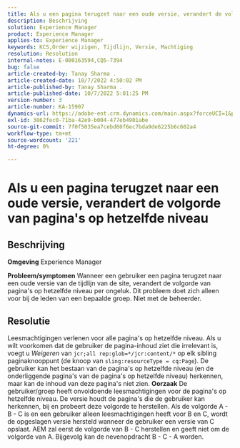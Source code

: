 ```yaml
---
title: Als u een pagina terugzet naar een oude versie, verandert de volgorde van pagina's op hetzelfde niveau
description: Beschrijving
solution: Experience Manager
product: Experience Manager
applies-to: Experience Manager
keywords: KCS,Order wijzigen, Tijdlijn, Versie, Machtiging
resolution: Resolution
internal-notes: E-000163594,CQ5-7394
bug: false
article-created-by: Tanay Sharma .
article-created-date: 10/7/2022 4:50:02 PM
article-published-by: Tanay Sharma .
article-published-date: 10/7/2022 5:01:25 PM
version-number: 3
article-number: KA-15907
dynamics-url: https://adobe-ent.crm.dynamics.com/main.aspx?forceUCI=1&pagetype=entityrecord&etn=knowledgearticle&id=65f57811-6046-ed11-bba2-0022480868ff
exl-id: 3862fec0-71ba-42e9-b004-477eb4901abe
source-git-commit: 7f0f5035ea7cebd60f6ec7bda9de6225b6c602a4
workflow-type: tm+mt
source-wordcount: '221'
ht-degree: 0%

---
```


# Als u een pagina terugzet naar een oude versie, verandert de volgorde van pagina&#39;s op hetzelfde niveau

## Beschrijving

<b>Omgeving</b>
Experience Manager


<b>Probleem/symptomen</b>
Wanneer een gebruiker een pagina terugzet naar een oude versie van de tijdlijn van de site, verandert de volgorde van pagina&#39;s op hetzelfde niveau per ongeluk. Dit probleem doet zich alleen voor bij de leden van een bepaalde groep. Niet met de beheerder.


## Resolutie


Leesmachtigingen verlenen voor alle pagina&#39;s op hetzelfde niveau. Als u wilt voorkomen dat de gebruiker de pagina-inhoud ziet die irrelevant is, voegt u *Weigeren* van `jcr;all rep:glob=*/jcr:content/*` op elk sibling paginaknooppunt (de knoop van `sling:resourceType = cq:Page`). De gebruiker kan het bestaan van de pagina&#39;s op hetzelfde niveau (en de onderliggende pagina&#39;s van de pagina&#39;s op hetzelfde niveau) herkennen, maar kan de inhoud van deze pagina&#39;s niet zien.
<b>Oorzaak</b>
De gebruiker/groep heeft onvoldoende leesmachtigingen voor de pagina&#39;s op hetzelfde niveau. De versie houdt de pagina&#39;s die de gebruiker kan herkennen, bij en probeert deze volgorde te herstellen. Als de volgorde A - B - C is en een gebruiker alleen leesmachtigingen heeft voor B en C, wordt de opgeslagen versie hersteld wanneer de gebruiker een versie van C opslaat. AEM zal eerst de volgorde van B - C herstellen en geeft niet om de volgorde van A. Bijgevolg kan de nevenopdracht B - C - A worden.
